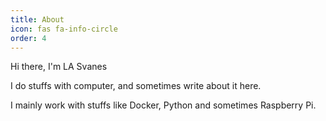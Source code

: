 ```yaml
---
title: About
icon: fas fa-info-circle
order: 4
---
```


Hi there, I'm LA Svanes

I do stuffs with computer, and sometimes write about it here.

I mainly work with stuffs like Docker, Python and sometimes Raspberry Pi.
